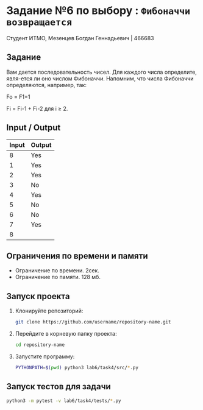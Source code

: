 # Задание №6 по выбору  : `Фибоначчи возвращается`
Студент ИТМО, Мезенцев Богдан Геннадьевич | 466683

## Задание
Вам дается последовательность чисел. Для каждого числа определите, явля-ется ли оно числом Фибоначчи. Напомним, что числа Фибоначчи определяются, например, так:

Fo = F1=1

Fi = Fi-1 + Fi-2 для і ≥ 2.

## Input / Output 

| Input | Output |
|-------|--------|
| 8     | Yes    | 
| 1     | Yes    |
| 2     | Yes    |
| 3     | No     |
| 4     | Yes    |
| 5     | No     |
| 6     | No     |
| 7     | Yes    |
| 8     |        |

## Ограничения по времени и памяти

- Ограничение по времени. 2сек.
- Ограничение по памяти. 128 мб.

## Запуск проекта
1. Клонируйте репозиторий:
   ```bash
   git clone https://github.com/username/repository-name.git
   ```
2. Перейдите в корневую папку проекта:
   ```bash
   cd repository-name
   ```
3. Запустите программу:
   ```bash
   PYTHONPATH=$(pwd) python3 lab6/task4/src/*.py
   ```

## Запуск тестов для задачи
   ```bash
  python3 -m pytest -v lab6/task4/tests/*.py
   ```
